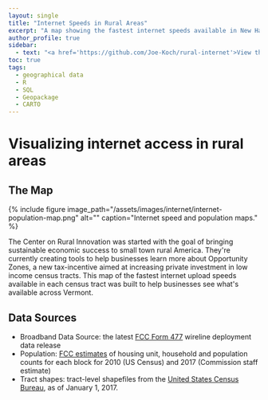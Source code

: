 ```yaml
---
layout: single
title: "Internet Speeds in Rural Areas"
excerpt: "A map showing the fastest internet speeds available in New Hampshire and Vermont."
author_profile: true
sidebar:
  - text: "<a href='https://github.com/Joe-Koch/rural-internet'>View the project's code</a>"
toc: true
tags:
  - geographical data
  - R
  - SQL
  - Geopackage
  - CARTO
---
```


# Visualizing internet access in rural areas 

## The Map

{% include figure image_path="/assets/images/internet/internet-population-map.png" alt="" caption="Internet speed and population maps." %}

The Center on Rural Innovation was started with the goal of bringing sustainable economic success to small town rural America. They're currently creating tools to help businesses learn more about Opportunity Zones, a new tax-incentive aimed at increasing private investment in low income census tracts. This map of the fastest internet upload speeds available in each census tract was built to help businesses see what's available across Vermont. 

## Data Sources

* Broadband Data Source: the latest [FCC Form 477](https://www.fcc.gov/general/broadband-deployment-data-fcc-form-477) wireline deployment data release
* Population: [FCC estimates](https://www.fcc.gov/reports-research/data/staff-block-estimates) of housing unit, household and population counts for each block for 2010 (US Census) and 2017 (Commission staff estimate)
* Tract shapes: tract-level shapefiles from the [United States Census Bureau](https://www.census.gov/geographies/mapping-files/time-series/geo/tiger-line-file.2017.html), as of January 1, 2017.
